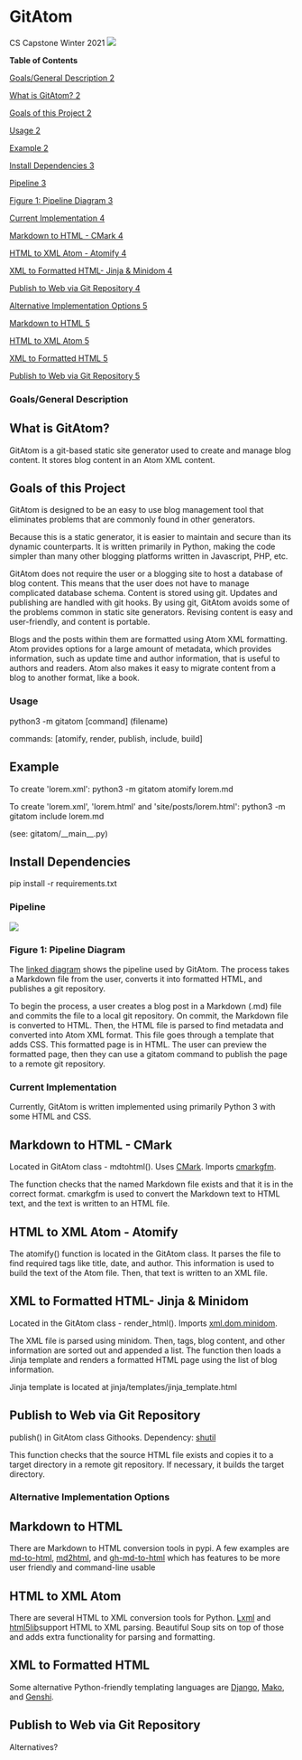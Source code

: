 ##
# GitAtom

CS Capstone Winter 2021 ![](RackMultipart20210115-4-76adbx_html_66b194b54866537f.png)

**Table of Contents**

[Goals/General Description 2](#_Toc61537779)

[What is GitAtom? 2](#_Toc61537780)

[Goals of this Project 2](#_Toc61537781)

[Usage 2](#_Toc61537782)

[Example 2](#_Toc61537783)

[Install Dependencies 3](#_Toc61537784)

[Pipeline 3](#_Toc61537785)

[Figure 1: Pipeline Diagram 3](#_Toc61537786)

[Current Implementation 4](#_Toc61537787)

[Markdown to HTML - CMark 4](#_Toc61537788)

[HTML to XML Atom - Atomify 4](#_Toc61537789)

[XML to Formatted HTML- Jinja &amp; Minidom 4](#_Toc61537790)

[Publish to Web via Git Repository 4](#_Toc61537791)

[Alternative Implementation Options 5](#_Toc61537792)

[Markdown to HTML 5](#_Toc61537793)

[HTML to XML Atom 5](#_Toc61537794)

[XML to Formatted HTML 5](#_Toc61537795)

[Publish to Web via Git Repository 5](#_Toc61537796)

### Goals/General Description

## What is GitAtom?

GitAtom is a git-based static site generator used to create and manage blog content. It stores blog content in an Atom XML content.

## Goals of this Project

GitAtom is designed to be an easy to use blog management tool that eliminates problems that are commonly found in other generators.

Because this is a static generator, it is easier to maintain and secure than its dynamic counterparts. It is written primarily in Python, making the code simpler than many other blogging platforms written in Javascript, PHP, etc.

GitAtom does not require the user or a blogging site to host a database of blog content. This means that the user does not have to manage complicated database schema. Content is stored using git. Updates and publishing are handled with git hooks. By using git, GitAtom avoids some of the problems common in static site generators. Revising content is easy and user-friendly, and content is portable.

Blogs and the posts within them are formatted using Atom XML formatting. Atom provides options for a large amount of metadata, which provides information, such as update time and author information, that is useful to authors and readers. Atom also makes it easy to migrate content from a blog to another format, like a book.

### Usage

python3 -m gitatom [command] (filename)

commands: [atomify, render, publish, include, build]

## Example

To create &#39;lorem.xml&#39;: python3 -m gitatom atomify lorem.md

To create &#39;lorem.xml&#39;, &#39;lorem.html&#39; and &#39;site/posts/lorem.html&#39;: python3 -m gitatom include lorem.md

(see: gitatom/\_\_main\_\_.py)

## Install Dependencies

pip install -r requirements.txt

### Pipeline

![](RackMultipart20210115-4-76adbx_html_443c06fc376ed1b6.jpg)

### Figure 1: Pipeline Diagram

The [linked diagram](https://docs.google.com/drawings/d/1vogONGyVG5FVBg1XpAbyG_FnPneU2iwRE61v5BCrI_A/edit?usp=sharing) shows the pipeline used by GitAtom. The process takes a Markdown file from the user, converts it into formatted HTML, and publishes a git repository.

To begin the process, a user creates a blog post in a Markdown (.md) file and commits the file to a local git repository. On commit, the Markdown file is converted to HTML. Then, the HTML file is parsed to find metadata and converted into Atom XML format. This file goes through a template that adds CSS. This formatted page is in HTML. The user can preview the formatted page, then they can use a gitatom command to publish the page to a remote git repository.

### Current Implementation

Currently, GitAtom is written implemented using primarily Python 3 with some HTML and CSS.

## Markdown to HTML - CMark

Located in GitAtom class - mdtohtml(). Uses [CMark](https://github.com/commonmark/cmark). Imports [cmarkgfm](https://pypi.org/project/cmarkgfm/).

The function checks that the named Markdown file exists and that it is in the correct format. cmarkgfm is used to convert the Markdown text to HTML text, and the text is written to an HTML file.

## HTML to XML Atom - Atomify

The atomify() function is located in the GitAtom class. It parses the file to find required tags like title, date, and author. This information is used to build the text of the Atom file. Then, that text is written to an XML file.

## XML to Formatted HTML- Jinja &amp; Minidom

Located in the GitAtom class - render\_html(). Imports [xml.dom.minidom](https://docs.python.org/3/library/xml.dom.minidom.html).

The XML file is parsed using minidom. Then, tags, blog content, and other information are sorted out and appended a list. The function then loads a Jinja template and renders a formatted HTML page using the list of blog information.

Jinja template is located at jinja/templates/jinja\_template.html

## Publish to Web via Git Repository

publish() in GitAtom class Githooks. Dependency: [shutil](https://docs.python.org/3/library/shutil.html)

This function checks that the source HTML file exists and copies it to a target directory in a remote git repository. If necessary, it builds the target directory.

### Alternative Implementation Options

## Markdown to HTML

There are Markdown to HTML conversion tools in pypi. A few examples are [md-to-html](https://pypi.org/project/md-to-html/), [md2html](https://pypi.org/project/md2html/), and [gh-md-to-html](https://pypi.org/project/gh-md-to-html/) which has features to be more user friendly and command-line usable

## HTML to XML Atom

There are several HTML to XML conversion tools for Python. [Lxml](https://lxml.de/parsing.html) and [html5lib](http://code.google.com/p/html5lib/)support HTML to XML parsing. Beautiful Soup sits on top of those and adds extra functionality for parsing and formatting.

## XML to Formatted HTML

Some alternative Python-friendly templating languages are [Django](https://docs.djangoproject.com/en/3.1/ref/templates/), [Mako](http://www.makotemplates.org/), and [Genshi](https://genshi.edgewall.org/).

## Publish to Web via Git Repository

Alternatives?